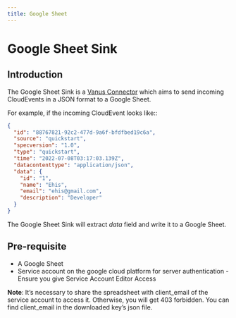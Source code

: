 ```yaml
---
title: Google Sheet
---
```


# Google Sheet Sink

## Introduction

The Google Sheet Sink is a [Vanus Connector][vc] which aims to send incoming CloudEvents in a JSON format to a Google Sheet.

For example, if the incoming CloudEvent looks like::

```json
{
  "id": "88767821-92c2-477d-9a6f-bfdfbed19c6a",
  "source": "quickstart",
  "specversion": "1.0",
  "type": "quickstart",
  "time": "2022-07-08T03:17:03.139Z",
  "datacontenttype": "application/json",
  "data": {
    "id": "1",
    "name": "Ehis",
    "email": "ehis@gmail.com",
    "description": "Developer"
  }
}
```

The Google Sheet Sink will extract _data_ field and write it to a Google Sheet.

## Pre-requisite

- A Google Sheet
- Service account on the google cloud platform for server authentication - Ensure you give Service Account Editor Access

**Note**: It’s necessary to share the spreadsheet with client_email of the service account to access it. Otherwise, you will get 403 forbidden. You can find client_email in the downloaded key’s json file.

[vc]: https://docs.vanus.ai/introduction/concepts#vanus-connect
